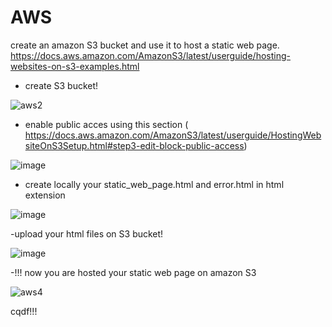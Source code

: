 # AWS
create an amazon S3 bucket and use it to host a static web page.
https://docs.aws.amazon.com/AmazonS3/latest/userguide/hosting-websites-on-s3-examples.html

- create S3 bucket!

![aws2](https://user-images.githubusercontent.com/69006438/120835792-146d2c80-c565-11eb-9da7-b23ad5b86659.PNG)

- enable public acces using this section ( https://docs.aws.amazon.com/AmazonS3/latest/userguide/HostingWebsiteOnS3Setup.html#step3-edit-block-public-access)

![image](https://user-images.githubusercontent.com/69006438/120836726-28fdf480-c566-11eb-9d10-3ab46195c7fe.png)

- create locally your static_web_page.html and error.html in html extension 

![image](https://user-images.githubusercontent.com/69006438/120836186-94939200-c565-11eb-8899-1f81ad440db8.png)

-upload your html files on S3 bucket!

![image](https://user-images.githubusercontent.com/69006438/120837368-e688e780-c566-11eb-9146-1aecb54dfaa0.png)

-!!! now you are hosted your static web page on amazon S3

![aws4](https://user-images.githubusercontent.com/69006438/120836831-4cc13a80-c566-11eb-9fb7-f58012456655.PNG)

cqdf!!!
